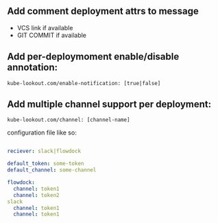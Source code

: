 ## Add comment deployment attrs to message

- VCS link if available 
- GIT COMMIT if available

## Add per-deploymoment enable/disable annotation:

```
kube-lookout.com/enable-notification: [true|false]
```
## Add multiple channel support per deployment:

```
kube-lookout.com/channel: [channel-name]
```

configuration file like so:

```yaml

reciever: slack|flowdock

default_token: some-token
default_channel: some-channel

flowdock: 
  channel: token1
  channel: token2
slack
  channel: token1
  channel: token1
```
